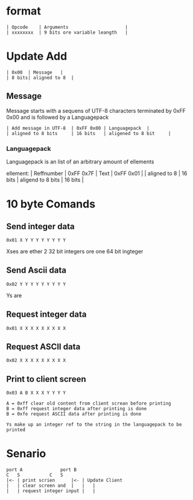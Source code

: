  # format
	
	| Opcode	| Arguments						|
	| xxxxxxxx	| 9 bits ore variable leangth	|

# Update Add

	| 0x00	| Message	|
	| 8 bits| aligned to 8 	|


## Message  
Message starts with a sequens of UTF-8 characters terminated by 0xFF 0x00 and is followed by a Languagepack

	| Add message in UTF-8 	| 0xFF 0x00	| Languagepack	|
	| aligned to 8 bits 	| 16 bits 	| aligened to 8 bit 	|

### Languagepack
Languagepack is an list of an arbitrary amount of ellements

ellement:
	| Reffnumber 	| 0xFF	0x7F	| Text			| 0xFF 0x01 	|
	| aligned to 8 	| 16 bits	| aligend to 8 bits 	| 16 bits 	|




# 10 byte Comands 
## Send integer data

	0x01 X Y Y Y Y Y Y Y Y 
	
Xses are ether 2 32 bit integers ore one 64 bit ingteger


## Send Ascii data

	0x02 Y Y Y Y Y Y Y Y Y
Ys are 
	
## Request integer data

	0x01 X X X X X X X X X 

## Request ASCII data
	
	0x02 X X X X X X X X X

## Print to client screen

	
	0x03 A B X X X Y Y Y Y
	
	A = 0xff clear old content from client screan before printing
	B = 0xff request integer data after printing is done
	B = 0xfe request ASCII data after printing is done
	
	Ys make up an integer ref to the string in the languagepack to be printed





# Senario
	port A				port B
	C	S			C	S
	|<-	| print scrien		|<-	| Update Client
	|	| clear screen and 	|	|	|
	| 	| request integer input |	|
